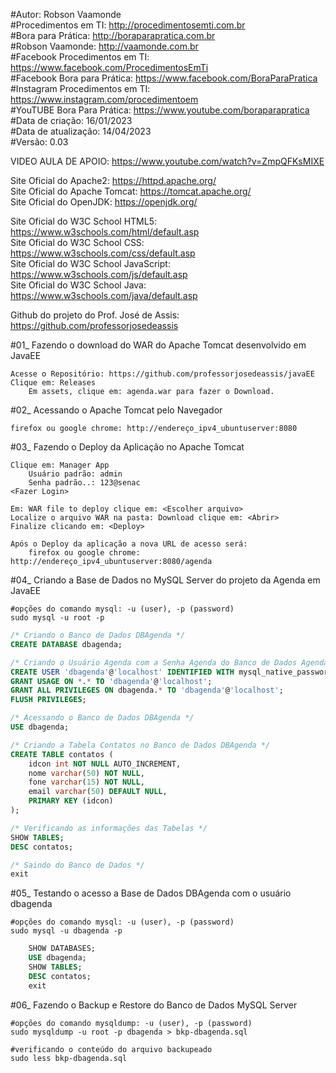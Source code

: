 #Autor: Robson Vaamonde<br>
#Procedimentos em TI: http://procedimentosemti.com.br<br>
#Bora para Prática: http://boraparapratica.com.br<br>
#Robson Vaamonde: http://vaamonde.com.br<br>
#Facebook Procedimentos em TI: https://www.facebook.com/ProcedimentosEmTi<br>
#Facebook Bora para Prática: https://www.facebook.com/BoraParaPratica<br>
#Instagram Procedimentos em TI: https://www.instagram.com/procedimentoem<br>
#YouTUBE Bora Para Prática: https://www.youtube.com/boraparapratica<br>
#Data de criação: 16/01/2023<br>
#Data de atualização: 14/04/2023<br>
#Versão: 0.03<br>

VIDEO AULA DE APOIO: https://www.youtube.com/watch?v=ZmpQFKsMIXE

Site Oficial do Apache2: https://httpd.apache.org/<br>
Site Oficial do Apache Tomcat: https://tomcat.apache.org/<br>
Site Oficial do OpenJDK: https://openjdk.org/

Site Oficial do W3C School HTML5: https://www.w3schools.com/html/default.asp<br>
Site Oficial do W3C School CSS: https://www.w3schools.com/css/default.asp<br>
Site Oficial do W3C School JavaScript: https://www.w3schools.com/js/default.asp<br>
Site Oficial do W3C School Java: https://www.w3schools.com/java/default.asp

Github do projeto do Prof. José de Assis: https://github.com/professorjosedeassis

#01_ Fazendo o download do WAR do Apache Tomcat desenvolvido em JavaEE<br>

	Acesse o Repositório: https://github.com/professorjosedeassis/javaEE
	Clique em: Releases
		Em assets, clique em: agenda.war para fazer o Download.

#02_ Acessando o Apache Tomcat pelo Navegador<br>

	firefox ou google chrome: http://endereço_ipv4_ubuntuserver:8080

#03_ Fazendo o Deploy da Aplicação no Apache Tomcat<br>

	Clique em: Manager App
		Usuário padrão: admin
		Senha padrão..: 123@senac
	<Fazer Login>

	Em: WAR file to deploy clique em: <Escolher arquivo>
	Localize o arquivo WAR na pasta: Download clique em: <Abrir>
	Finalize clicando em: <Deploy>

	Após o Deploy da aplicação a nova URL de acesso será: 
		firefox ou google chrome: http://endereço_ipv4_ubuntuserver:8080/agenda

#04_ Criando a Base de Dados no MySQL Server do projeto da Agenda em JavaEE<br>

	#opções do comando mysql: -u (user), -p (password)
	sudo mysql -u root -p

```sql
/* Criando o Banco de Dados DBAgenda */
CREATE DATABASE dbagenda;

/* Criando o Usuário Agenda com a Senha Agenda do Banco de Dados Agenda*/
CREATE USER 'dbagenda'@'localhost' IDENTIFIED WITH mysql_native_password BY 'dbagenda';
GRANT USAGE ON *.* TO 'dbagenda'@'localhost';
GRANT ALL PRIVILEGES ON dbagenda.* TO 'dbagenda'@'localhost';
FLUSH PRIVILEGES;

/* Acessando o Banco de Dados DBAgenda */
USE dbagenda;

/* Criando a Tabela Contatos no Banco de Dados DBAgenda */
CREATE TABLE contatos (
	idcon int NOT NULL AUTO_INCREMENT,
	nome varchar(50) NOT NULL,
	fone varchar(15) NOT NULL,
	email varchar(50) DEFAULT NULL,
	PRIMARY KEY (idcon)
);

/* Verificando as informações das Tabelas */
SHOW TABLES;
DESC contatos;

/* Saindo do Banco de Dados */
exit
```

#05_ Testando o acesso a Base de Dados DBAgenda com o usuário dbagenda<br>

	#opções do comando mysql: -u (user), -p (password)
	sudo mysql -u dbagenda -p

```sql
	SHOW DATABASES;
	USE dbagenda;
	SHOW TABLES;
	DESC contatos;
	exit
```

#06_ Fazendo o Backup e Restore do Banco de Dados MySQL Server<br>

	#opções do comando mysqldump: -u (user), -p (password)
	sudo mysqldump -u root -p dbagenda > bkp-dbagenda.sql

	#verificando o conteúdo do arquivo backupeado 
	sudo less bkp-dbagenda.sql
